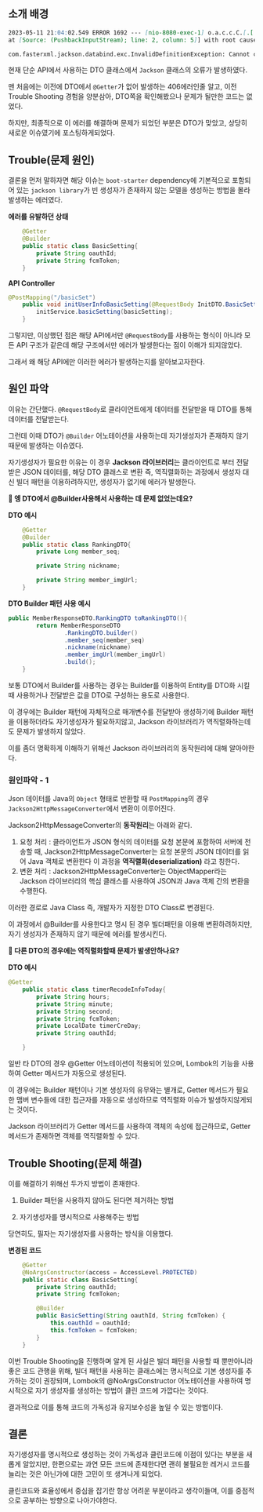 ## 소개 배경
```markdown
2023-05-11 21:04:02.549 ERROR 1692 --- [nio-8080-exec-1] o.a.c.c.C.[.[.[/].[dispatcherServlet]    : Servlet.service() for servlet [dispatcherServlet] in context with path [] threw exception [Request processing failed; nested exception is org.springframework.http.converter.HttpMessageConversionException: Type definition error: [simple type, class project.mogakco.global.dto.init.InitDTO$BasicSetting]; nested exception is com.fasterxml.jackson.databind.exc.InvalidDefinitionException: Cannot construct instance of `project.mogakco.global.dto.init.InitDTO$BasicSetting` (no Creators, like default constructor, exist): cannot deserialize from Object value (no delegate- or property-based Creator)
at [Source: (PushbackInputStream); line: 2, column: 5]] with root cause

com.fasterxml.jackson.databind.exc.InvalidDefinitionException: Cannot construct instance of `project.mogakco.global.dto.init.InitDTO$BasicSetting` (no Creators, like default constructor, exist): cannot deserialize from Object value (no delegate- or property-based Creator)
```

현재 단순 API에서 사용하는 DTO 클래스에서 `Jackson` 클래스의 오류가 발생하였다.

맨 처음에는 이전에 DTO에서 `@Getter`가 없어 발생하는 406에러인줄 알고, 이전 Trouble Shooting 경험을 양분삼아, DTO쪽을 확인해봤으나 문제가 될만한 코드는 없었다.

하지만, 최종적으로 이 에러를 해결하며 문제가 되었던 부분은 DTO가 맞았고, 상당히 새로운 이슈였기에 포스팅하게되었다.

## Trouble(문제 원인)
결론을 먼저 말하자면 해당 이슈는 `boot-starter` dependency에 기본적으로 포함되어 있는 `jackson library`가 빈 생성자가 존재하지 않는 모델을 생성하는 방법을 몰라 발생하는 에러였다.

**에러를 유발하던 상태**
```java
    @Getter
    @Builder
	public static class BasicSetting{
		private String oauthId;
		private String fcmToken;
	}
```

**API Controller**
```java
@PostMapping("/basicSet")
	public void initUserInfoBasicSetting(@RequestBody InitDTO.BasicSetting basicSetting) throws IOException {
		initService.basicSetting(basicSetting);
	}
```

그렇지만, 이상했던 점은 해당 API에서만 `@RequestBody`를 사용하는 형식이 아니라 모든 API 구조가 같은데 해당 구조에서만 에러가 발생한다는 점이 이해가 되지않았다.

그래서 왜 해당 API에만 이러한 에러가 발생하는지를 알아보고자한다.

## 원인 파악
이유는 간단했다. `@RequestBody`로 클라이언트에게 데이터를 전달받을 때 DTO를 통해 데이터를 전달받는다.

그런데 이때 DTO가 `@Builder` 어노테이션을 사용하는데 자기생성자가 존재하지 않기 때문에 발생하는 이슈였다.

자기생성자가 필요한 이유는 이 경우 **Jackson 라이브러리**는 클라이언트로 부터 전달 받은 JSON 데이터를,
해당 DTO 클래스로 변환 즉, 역직렬화하는 과정에서 생성자 대신 빌더 패턴을 이용하려하지만, 생성자가 없기에 에러가 발생한다.

**🤔 엥 DTO에서 @Builder사용해서 사용하는 데 문제 없었는데요?**

**DTO 예시**
```java
    @Getter
	@Builder
	public static class RankingDTO{
		private Long member_seq;

		private String nickname;

		private String member_imgUrl;
	}
```

**DTO Builder 패턴 사용 예시**
```java
public MemberResponseDTO.RankingDTO toRankingDTO(){
		return MemberResponseDTO
				.RankingDTO.builder()
				.member_seq(member_seq)
				.nickname(nickname)
				.member_imgUrl(member_imgUrl)
				.build();
	}
```

보통 DTO에서 Builder를 사용하는 경우는 Builder를 이용하여 Entity를 DTO화 시킬 때 사용하거나 전달받은 값을 DTO로 구성하는 용도로 사용한다.

이 경우에는 Builder 패턴에 자체적으로 매개변수를 전달받아 생성하기에 Builder 패턴을 이용하더라도 자기생성자가 필요하지않고, Jackson 라이브러리가 역직렬화하는데도 문제가 발생하지 않았다.

이를 좀더 명확하게 이해하기 위해선 Jackson 라이브러리의 동작원리에 대해 알아야한다.

### 원인파악 - 1
Json 데이터를 Java의 `Object` 형태로 반환할 때 `PostMapping`의 경우 `Jackson2HttpMessageConverter`에서 변환이 이루어진다.

Jackson2HttpMessageConverter의 **동작원리**는 아래와 같다.

1. 요청 처리 : 클라이언트가 JSON 형식의 데이터를 요청 본문에 포함하여 서버에 전송할 때, Jackson2HttpMessageConverter는 요청 본문의 JSON 데이터를 읽어 Java 객체로 변환한다 
이 과정을 **역직렬화(deserialization)** 라고 칭한다.
2. 변환 처리 : Jackson2HttpMessageConverter는 ObjectMapper라는 Jackson 라이브러리의 핵심 클래스를 사용하여 JSON과 Java 객체 간의 변환을 수행한다.

이러한 경로로 Java Class 즉, 개발자가 지정한 DTO Class로 변경된다. 

이 과정에서 @Builder를 사용한다고 명시 된 경우 빌더패턴을 이용해 변환하려하지만, 자기 생성자가 존재하지 않기 때문에 에러를 발생시킨다.

**🤔 다른 DTO의 경우에는 역직렬화할때 문제가 발생안하나요?**

**DTO 예시**
```java
@Getter
	public static class timerRecodeInfoToday{
		private String hours;
		private String minute;
		private String second;
		private String fcmToken;
		private LocalDate timerCreDay;
		private String oauthId;

	}
```

일반 타 DTO의 경우 @Getter 어노테이션이 적용되어 있으며, Lombok의 기능을 사용하여 Getter 메서드가 자동으로 생성된다.

이 경우에는 Builder 패턴이나 기본 생성자의 유무와는 별개로, Getter 메서드가 필요한 맴버 변수들에 대한 접근자를 자동으로 생성하므로 역직렬화 이슈가 발생하지않게되는 것이다.

Jackson 라이브러리가 Getter 메서드를 사용하여 객체의 속성에 접근하므로, Getter 메서드가 존재하면 객체를 역직렬화할 수 있다.


## Trouble Shooting(문제 해결)
이를 해결하기 위해선 두가지 방법이 존재한다.

1. Builder 패턴을 사용하지 않아도 된다면 제거하는 방법

2. 자기생성자를 명시적으로 사용해주는 방법

당연히도, 필자는 자기생성자를 사용하는 방식을 이용했다.

**변경된 코드**
```java
	@Getter
	@NoArgsConstructor(access = AccessLevel.PROTECTED)
	public static class BasicSetting{
		private String oauthId;
		private String fcmToken;

		@Builder
		public BasicSetting(String oauthId, String fcmToken) {
			this.oauthId = oauthId;
			this.fcmToken = fcmToken;
		}
	}
```

이번 Trouble Shooting을 진행하며 알게 된 사실은 빌더 패턴을 사용할 때 뿐만아니라 좋은 코드 관행을 위해, 빌더 패턴을 사용하는 클래스에는 명시적으로 기본 생성자를 추가하는
것이 권장되며, Lombok의 @NoArgsConstructor 어노테이션을 사용하여 명시적으로 자기 생성자를 생성하는 방법이 클린 코드에 가깝다는 것이다.

결과적으로 이를 통해 코드의 가독성과 유지보수성을 높일 수 있는 방법이다.

## 결론
자기생성자를 명시적으로 생성하는 것이 가독성과 클린코드에 이점이 있다는 부분을 새롭게 알았지만, 한편으로는 과연 모든 코드에 존재한다면 괜히 불필요한
 레거시 코드를 늘리는 것은 아닌가에 대한 고민이 또 생겨나게 되었다.

클린코드와 효율성에서 중심을 잡기란 항상 어려운 부분이라고 생각이들며, 이를 중점적으로 공부하는 방향으로 나아가야한다.